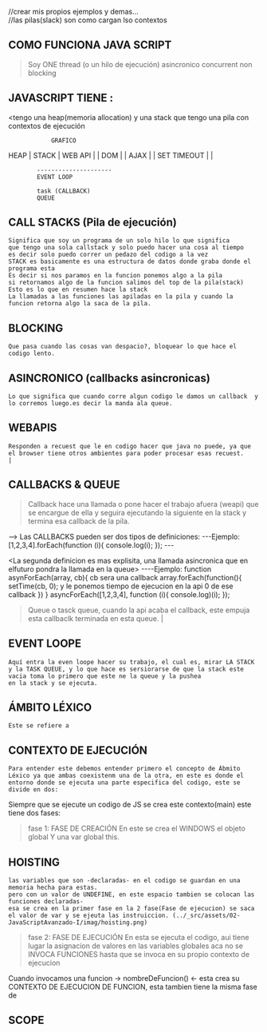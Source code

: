 
//crear mis propios ejemplos y demas...  
//las pilas(slack) son como cargan lso contextos 

 ## COMO FUNCIONA JAVA SCRIPT 
  >Soy ONE thread (o un hilo de ejecución)
  >asincronico
  >concurrent
  >non blocking

 ## JAVASCRIPT TIENE : 
  <tengo una heap(memoria allocation) y una stack que tengo una pila con contextos de ejecución

                GRAFICO

 HEAP      |    STACK     |            WEB API 
           |              |   DOM
           |              |   AJAX
           |              |   SET TIMEOUT
           |              | 

            ---------------------
            EVENT LOOP  

            task (CALLBACK)
            QUEUE

 
 ## CALL STACKS (Pila de ejecución)
    Significa que soy un programa de un solo hilo lo que significa
    que tengo una sola callstack y solo puedo hacer una cosa al tiempo
    es decir solo puedo correr un pedazo del codigo a la vez
    STACK es basicamente es una estructura de datos donde graba donde el programa esta
    Es decir si nos paramos en la funcion ponemos algo a la pila
    si retornamos algo de la funcion salimos del top de la pila(stack)
    Esto es lo que en resumen hace la stack
    La llamadas a las funciones las apiladas en la pila y cuando la funcion retorna algo la saca de la pila.
 ## BLOCKING 
    Que pasa cuando las cosas van despacio?, bloquear lo que hace el codigo lento.
 ## ASINCRONICO (callbacks asincronicas)
    Lo que significa que cuando corre algun codigo le damos un callback  y lo corremos luego.es decir la manda ala queue.
 ## WEBAPIS
    Responden a recuest que le en codigo hacer que java no puede, ya que el browser tiene otros ambientes para poder procesar esas recuest.
    |
 ## CALLBACKS & QUEUE 
   > Callback hace una llamada o pone hacer el trabajo afuera (weapi) que se encargue de ella y seguira ejecutando la siguiente en la stack y termina esa callback de la pila. 

  --> Las CALLBACKS pueden ser dos tipos de definiciones:
    <Una funcion llame a otra funcion> 
          ---Ejemplo:
            [1,2,3,4].forEach(function (i){
                console.log(i);
            }); ---<esta corre dentro del stack no es asincronica>

   <La segunda definicion es mas explisita, una llamada asincronica que en elfuturo pondra la llamada en la queue>
            ----Ejemplo:
            function asynForEach(array, cb){ cb sera una callback
                array.forEach(function(){
                    setTime(cb, 0); y le ponemos tiempo de ejecucion en la api 0 de ese callback
                })
            }
            asyncForEach([1,2,3,4], function (i){
                console.log)(i);
            });

   > Queue o tasck queue, cuando la api acaba el callback, este empuja esta callbaclk terminada en esta queue.
    |
 ## EVENT LOOPE
    Aquí entra la even loope hacer su trabajo, el cual es, mirar LA STACK y la TASK QUEUE, y lo que hace es sersiorarse de que la stack este vacia toma lo primero que este ne la queue y la pushea 
    en la stack y se ejecuta.

 ## ÁMBITO LÉXICO
    Este se refiere a 
  
 
 ## CONTEXTO DE EJECUCIÓN
    Para entender este debemos entender primero el concepto de Ábmito Léxico ya que ambas coexistenm una de la otra, en este es donde el entorno donde se ejecuta una parte especifica del codigo, este se divide en dos:
  <CONTEXTO DE EJECUCION GLOBAL> Siempre que se ejecute un codigo de JS se crea este contexto(main) este tiene dos fases:

  >fase 1: FASE DE CREACIÓN
   En este se crea el WINDOWS el objeto global
   Y una var global this.

   ## HOISTING 
    las variables que son -declaradas- en el codigo se guardan en una memoria hecha para estas.
    pero con un valor de UNDEFINE, en este espacio tambien se colocan las funciones declaradas-
    esa se crea en la primer fase en la 2 fase(Fase de ejecucion) se saca el valor de var y se ejeuta las instruiccion. (../_src/assets/02-JavaScriptAvanzado-I/imag/hoisting.png)

   >fase 2: FASE DE EJECUCIÓN
   En esta se ejecuta el codigo, aui tiene lugar la asignacion de valores en las variables globales
   aca no se INVOCA FUNCIONES hasta que se invoca en su propio contexto de ejecucion

   <CONTEXTO DE EJECUCION DE FUNCIONES>
    Cuando invocamos una funcion -> nombreDeFuncion() <- esta crea su CONTEXTO DE EJECUCION DE FUNCION, esta tambien tiene la misma fase de <creacion y ejecucion>  

 ## SCOPE
 
 
